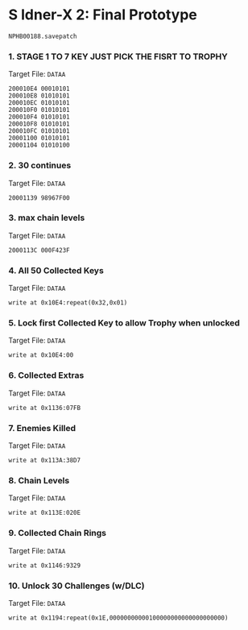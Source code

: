 #  S ldner-X 2: Final Prototype 

`NPHB00188.savepatch`

### 1. STAGE  1 TO 7 KEY JUST PICK THE FISRT TO TROPHY

Target File: `DATAA`

```
200010E4 00010101
200010E8 01010101
200010EC 01010101
200010F0 01010101
200010F4 01010101
200010F8 01010101
200010FC 01010101
20001100 01010101
20001104 01010100
```

### 2. 30 continues 

Target File: `DATAA`

```
20001139 98967F00
```

### 3. max chain levels

Target File: `DATAA`

```
2000113C 000F423F
```

### 4. All 50 Collected Keys

Target File: `DATAA`

```
write at 0x10E4:repeat(0x32,0x01)
```

### 5. Lock first Collected Key to allow Trophy when unlocked

Target File: `DATAA`

```
write at 0x10E4:00
```

### 6. Collected Extras

Target File: `DATAA`

```
write at 0x1136:07FB
```

### 7. Enemies Killed

Target File: `DATAA`

```
write at 0x113A:38D7
```

### 8. Chain Levels

Target File: `DATAA`

```
write at 0x113E:020E
```

### 9. Collected Chain Rings

Target File: `DATAA`

```
write at 0x1146:9329
```

### 10. Unlock 30 Challenges (w/DLC)

Target File: `DATAA`

```
write at 0x1194:repeat(0x1E,00000000000100000000000000000000)
```

